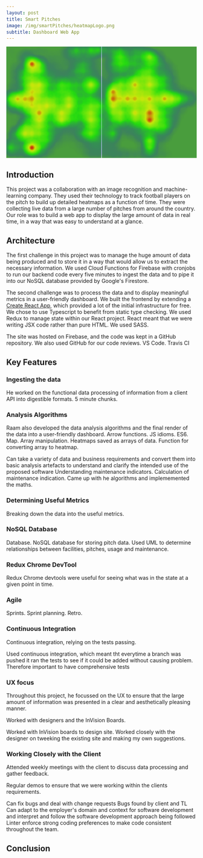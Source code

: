 ```yaml
---
layout: post
title: Smart Pitches
image: /img/smartPitches/heatmapLogo.png
subtitle: Dashboard Web App
---
```


![Pitch heatmap](/img/smartPitches/heatmap.png)

## Introduction

This project was a collaboration with an image recognition and machine-learning company. They used their technology to track football players on the pitch to build up detailed heatmaps as a function of time. They were collecting live data from a large number of pitches from around the country. Our role was to build a web app to display the large amount of  data in real time, in a way that was easy to understand at a glance.

## Architecture

The first challenge in this project was to manage the huge amount of data being produced and to store it in a way that would allow us to extract the necessary information. We used Cloud Functions for Firebase with cronjobs to run our backend code every five minutes to ingest the data and to pipe it into our NoSQL database provided by Google's Firestore.

The second challenge was to process the data and to display meaningful metrics in a user-friendly dashboard. We built the frontend by extending a [Create React App](https://github.com/facebook/create-react-app), which provided a lot of the initial infrastructure for free. We chose to use Typescript to benefit from static type checking. We used Redux to manage state within our React project. React meant that we were writing JSX code rather than pure HTML. We used SASS.

The site was hosted on Firebase, and the code was kept in a GitHub repository. We also used GitHub for our code reviews. VS Code. Travis CI

## Key Features

### Ingesting the data

He worked on the functional data processing of information from a client API into digestible formats. 5 minute chunks.

### Analysis Algorithms
Raam also developed the data analysis algorithms and the final render of the data into a user-friendly dashboard. Arrow functions. JS idioms. ES6. Map. Array manipulation. Heatmaps saved as arrays of data. Function for converting array to heatmap.

Can take a variety of data and business requirements and convert them into basic analysis artefacts to understand and clarify the intended use of the proposed software	Understanding maintenance indicators. Calculation of maintenance indication. Came up with he algorithms and implememented the maths.

### Determining Useful Metrics

Breaking down the data into the useful metrics.

### NoSQL Database

Database. NoSQL database for storing pitch data. Used UML to determine relationships between facilities, pitches, usage and maintenance.

### Redux Chrome DevTool

Redux Chrome devtools were useful for seeing what was in the state at a given point in time.

### Agile

Sprints. Sprint planning. Retro. 

### Continuous Integration

Continuous integration, relying on the tests passing.

Used continuous integration, which meant tht everytime a branch was pushed it ran the tests to see if it could be added without causing problem. Therefore important to have comprehensive tests

### UX focus

Throughout this project, he focussed on the UX to ensure that the large amount of information was presented in a clear and aesthetically pleasing manner.

Worked with designers and the InVision Boards.

Worked with InVision boards to design site. Worked closely with the designer on tweeking the existing site and making my own suggestions.

### Working Closely with the Client

Attended weekly meetings with the client to discuss data processing and gather feedback.

Regular demos to ensure that we were working within the clients requirements.

Can fix bugs and deal with change requests	Bugs found by client and TL
Can adapt to the employer's domain and context for software development and interpret and follow the software development approach being followed	Linter enforce strong coding preferences to make code consistent throughout the team. 


## Conclusion